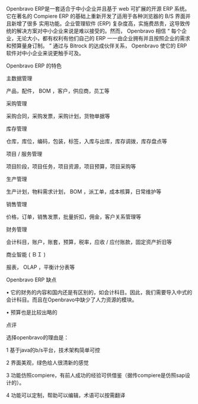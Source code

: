 

Openbravo ERP是一套适合于中小企业并且基于 web 可扩展的开源 ERP 系统。它在著名的 Compiere ERP 的基础上重新开发了适用于各种浏览器的 B/S 界面并且新增了很多 实用功能。企业管理软件 (ERP) 复杂度高，实施费昂贵，这导致传统的解决方案对中小企业来说是难以接受的。然而， Openbravo 相信 “ 每个企业，无论大小，都有权利有他们自己的 ERP 一一由企业拥有并且按照企业的需求和预算量身订制。 ” 通过与 Bitrock 的达成伙伴关系， Openbravo 使它的 ERP 软件对中小企业来说更触手可及。

Openbravo ERP 的特色

主数据管理

产品，配件， BOM ，客户，供应商，员工等

采购管理

采购合同，采购发票，采购计划，货物单据等

库存管理

仓库，库位，编码，包装，标签，入库与出库，库存调拨，库存盘点等

项目 / 服务管理

项目阶段，项目任务，项目资源，项目预算，项目采购等

生产管理

生产计划，物料需求计划， BOM ，派工单，成本核算，日常维护等

销售管理

价格，订单，销售发票，批量折扣，佣金，客户关系管理等

财务管理

会计科目，账户，账套，预算，税率，应收 / 应付账款，固定资产折旧等

商业智能 ( ＢＩ )

报表， OLAP ，平衡计分表等

Openbravo ERP 缺点

•  它的财务的内容和国内还是有区别的，如会计科目。因此，我们需要导入中式的会计科目。而且在Openbravo中缺少了人力资源的模块。

•  预算也是比较出略的

点评

选择openbravo的理由是：

1 基于java的b/s平台，技术架构简单可控

2 界面美观，绿色给人很清新的感觉

3 功能仿照compiere，有前人成功的经验可供借鉴（据传compiere是仿照sap设计的）。

4 功能可以定制，帮助可以编辑，术语可以按需翻译